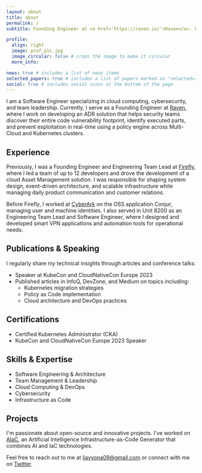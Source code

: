 ```yaml
---
layout: about
title: about
permalink: /
subtitle: Founding Engineer at <a href='https://raven.io/'>Raven</a>. Cloud Computing & Cybersecurity Expert.

profile:
  align: right
  image: prof_pic.jpg
  image_circular: false # crops the image to make it circular
  more_info: 

news: true # includes a list of news items
selected_papers: true # includes a list of papers marked as "selected={true}"
social: true # includes social icons at the bottom of the page
---
```


I am a Software Engineer specializing in cloud computing, cybersecurity, and team leadership. Currently, I serve as a Founding Engineer at [Raven](https://raven.io/), where I work on developing an ADR solution that helps security teams discover their entire code vulnerability footprint, identify executed parts, and prevent exploitation in real-time using a policy engine across Multi-Cloud and Kubernetes clusters.

## Experience

Previously, I was a Founding Engineer and Engineering Team Lead at [Firefly](https://firefly.ai/), where I led a team of up to 12 developers and drove the development of a cloud Asset Management solution. I was responsible for shaping system design, event-driven architecture, and scalable infrastructure while managing daily product communication and customer relations.

Before Firefly, I worked at [CyberArk](https://cyberark.com/) on the OSS application Conjur, managing user and machine identities. I also served in Unit 8200 as an Engineering Team Lead and Software Engineer, where I designed and developed smart VPN applications and automation tools for operational needs.

## Publications & Speaking

I regularly share my technical insights through articles and conference talks:
- Speaker at KubeCon and CloudNativeCon Europe 2023
- Published articles in InfoQ, DevZone, and Medium on topics including:
  - Kubernetes migration strategies
  - Policy as Code implementation
  - Cloud architecture and DevOps practices

## Certifications
- Certified Kubernetes Administrator (CKA)
- KubeCon and CloudNativeCon Europe 2023 Speaker

## Skills & Expertise
- Software Engineering & Architecture
- Team Management & Leadership
- Cloud Computing & DevOps
- Cybersecurity
- Infrastructure as Code

## Projects

I'm passionate about open-source and innovative projects. I've worked on [AIaC](https://aiac.dev), an Artificial Intelligence Infrastructure-as-Code Generator that combines AI and IaC technologies.

Feel free to reach out to me at [liavyona09@gmail.com](mailto:liavyona09@gmail.com) or connect with me on [Twitter](https://x.com/LiavYona).
